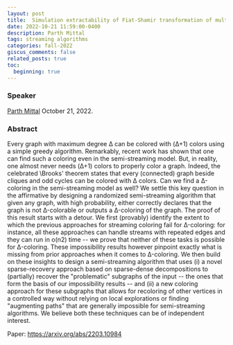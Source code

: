 ```yaml
---
layout: post
title:  Simulation extractability of Fiat-Shamir transformation of multi-round protocols
date: 2022-10-21 11:59:00-0400
description: Parth Mittal
tags: streaming algorithms
categories: fall-2022
giscus_comments: false
related_posts: true
toc:
  beginning: true
---
```


### Speaker 

[Parth Mittal](https://parthmittal.github.io)
October 21, 2022. 


### Abstract

Every graph with maximum degree Δ can be colored with (Δ+1) colors using a simple greedy algorithm. Remarkably, recent work has shown that one can find such a coloring even in the semi-streaming model. But, in reality, one almost never needs (Δ+1) colors to properly color a graph. Indeed, the celebrated \Brooks' theorem states that every (connected) graph beside cliques and odd cycles can be colored with Δ colors. Can we find a Δ-coloring in the semi-streaming model as well?
We settle this key question in the affirmative by designing a randomized semi-streaming algorithm that given any graph, with high probability, either correctly declares that the graph is not Δ-colorable or outputs a Δ-coloring of the graph.
The proof of this result starts with a detour. We first (provably) identify the extent to which the previous approaches for streaming coloring fail for Δ-coloring: for instance, all these approaches can handle streams with repeated edges and they can run in o(n2) time -- we prove that neither of these tasks is possible for Δ-coloring. These impossibility results however pinpoint exactly what is missing from prior approaches when it comes to Δ-coloring.
We then build on these insights to design a semi-streaming algorithm that uses (i) a novel sparse-recovery approach based on sparse-dense decompositions to (partially) recover the "problematic" subgraphs of the input -- the ones that form the basis of our impossibility results -- and (ii) a new coloring approach for these subgraphs that allows for recoloring of other vertices in a controlled way without relying on local explorations or finding "augmenting paths" that are generally impossible for semi-streaming algorithms. We believe both these techniques can be of independent interest.

Paper: https://arxiv.org/abs/2203.10984
